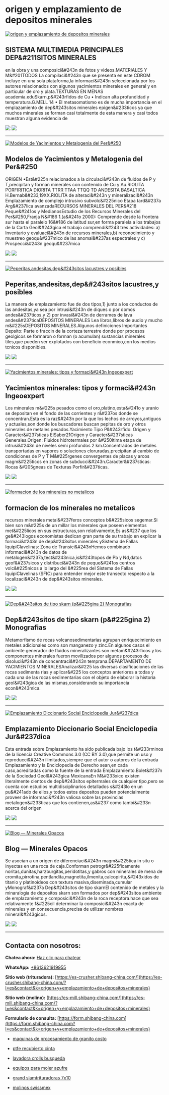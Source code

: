 # origen y emplazamiento de depositos minerales

<a href="https://swt.shibang-china.com/?l=es&img&k=origen+y+emplazamiento+de+depositos+minerales" target="_blank">![origen y emplazamiento de depositos minerales](http://static.shibang-china.com/all-800x300/117.jpg)</a>

## SISTEMA MULTIMEDIA PRINCIPALES DEP&#211SITOS MINERALES
en la obra y una composici&#243n de fotos y videos.MATERIALES Y M&#201TODOS La compilaci&#243n que se presenta en este CDROM incluye en una sola plataforma,la informaci&#243n seleccionada por los autores relacionados con algunos yacimientos minerales en general y en particular de oro y plata.TEXTURAS EN MENAS academia.eduSkarn,p&#243rfidos de Cu • Indican alta profundidad y temperatura.G.MELL 14 • El metasomatismo es de mucha importancia en el emplazamiento de dep&#243sitos minerales epigen&#233ticos ya que muchos minerales se forman casi totalmente de esta manera y casi todos muestran alguna evidencia de


<a href="https://whatsapp.shibangsoft.com/WhatsApp.php" target="_blank" title="WhatsApp">![](http://static.shibang-china.com/icon/whatsapp.png)</a> <a href="https://swt.shibang-china.com/?l=es&icon&k=origen+y+emplazamiento+de+depositos+minerales" target="_blank">![](http://static.shibang-china.com/icon/chat-es.png)</a>

---

<a href="https://swt.shibang-china.com/?l=es&img&k=origen+y+emplazamiento+de+depositos+minerales" target="_blank">![Modelos de Yacimientos y Metalogenia del Per&#250](http://static.shibang-china.com/all-800x300/649.jpg)</a>

## Modelos de Yacimientos y Metalogenia del Per&#250
ORIGEN •Est&#225n relacionados a la circulaci&#243n de fluidos de P y T,precipitan y forman minerales con contenido de Cu y Au.RIOLITA PORFIRITICA DIORITA TTRR TTAA TTQQ TD ANDESITA BASALTICA H.Bernab&#233,19XX.RIOLITA de alteraci&#243n y mineralizaci&#243n Emplazamiento de complejo intrusivo subvolc&#225nico Etapa tard&#237a Arg&#237lica avanzadaRECURSOS MINERALES DEL PER&#218 Peque&#241os y MedianosEstudio de los Recursos Minerales del Per&#250,Franja N&#186 1.(a&#241o 2000): Comprende desde la frontera sur hasta el paralelo 16&#186 de latitud sur,en forma paralela a los trabajos de la Carta Geol&#243gica el trabajo comprendi&#243 tres actividades: a) Inventario y evaluaci&#243n de recursos minerales,b) reconocimiento y muestreo geoqu&#237mico de las anomal&#237as espectrales y c) Prospecci&#243n geoqu&#237mica


<a href="https://whatsapp.shibangsoft.com/WhatsApp.php" target="_blank" title="WhatsApp">![](http://static.shibang-china.com/icon/whatsapp.png)</a> <a href="https://swt.shibang-china.com/?l=es&icon&k=origen+y+emplazamiento+de+depositos+minerales" target="_blank">![](http://static.shibang-china.com/icon/chat-es.png)</a>

---

<a href="https://swt.shibang-china.com/?l=es&img&k=origen+y+emplazamiento+de+depositos+minerales" target="_blank">![Peperitas,andesitas,dep&#243sitos lacustres,y posibles](http://static.shibang-china.com/all-800x300/581.jpg)</a>

## Peperitas,andesitas,dep&#243sitos lacustres,y posibles
La manera de emplazamiento fue de dos tipos,1) junto a los conductos de las andesitas,ya sea por intrusi&#243n de diques o por domos andes&#237ticos,y 2) por invasi&#243n de derrames de lava andes&#237ticaDEPOSITOS MINERALES Lea libros,libros de audio y mucho m&#225sDEPOSITOS MINERALES.Algunos definiciones Importantes Depsito: Parte o fraccin de la corteza terrestre donde por procesos geolgicos se formaron o forman (o acumulan) sustancias minerales tiles,que pueden ser explotados con beneficio econmico,con los medios tcnicos disponibles.


<a href="https://whatsapp.shibangsoft.com/WhatsApp.php" target="_blank" title="WhatsApp">![](http://static.shibang-china.com/icon/whatsapp.png)</a> <a href="https://swt.shibang-china.com/?l=es&icon&k=origen+y+emplazamiento+de+depositos+minerales" target="_blank">![](http://static.shibang-china.com/icon/chat-es.png)</a>

---

<a href="https://swt.shibang-china.com/?l=es&img&k=origen+y+emplazamiento+de+depositos+minerales" target="_blank">![Yacimientos minerales: tipos y formaci&#243n Ingeoexpert](http://static.shibang-china.com/all-800x300/161.jpg)</a>

## Yacimientos minerales: tipos y formaci&#243n Ingeoexpert
Los minerales m&#225s pesados como el oro,platino,esta&#241o y uranio se depositan en el fondo de las corrientes y r&#237os donde se concentran.Esta es la raz&#243n por la que los lechos de arroyos,antiguos y actuales,son donde los buscadores buscan pepitas de oro y otros minerales de metales pesados.Yacimiento Tipo P&#243rfido: Origen y Caracter&#237sticas ElSaber21Origen y Caracter&#237sticas Generales.Origen: Fluidos hidrotermales por &#250ltima etapa de intrusi&#243n de niveles semi profundos 2 km.Concentrados de metales transportadas en vapores o soluciones cloruradas,precipitan al cambio de condiciones de P y T M&#225rgenes convergentes de placas y arcos magm&#225ticos en zonas de subducci&#243n.Caracter&#237sticas: Rocas &#205gneas de Texturas Porfir&#237ticas.


<a href="https://whatsapp.shibangsoft.com/WhatsApp.php" target="_blank" title="WhatsApp">![](http://static.shibang-china.com/icon/whatsapp.png)</a> <a href="https://swt.shibang-china.com/?l=es&icon&k=origen+y+emplazamiento+de+depositos+minerales" target="_blank">![](http://static.shibang-china.com/icon/chat-es.png)</a>

---

<a href="https://swt.shibang-china.com/?l=es&img&k=origen+y+emplazamiento+de+depositos+minerales" target="_blank">![formacion de los minerales no metalicos](http://static.shibang-china.com/all-800x300/1179.jpg)</a>

## formacion de los minerales no metalicos
recursos minerales metal&#237feros conceptos b&#225sicos segemar.Si bien son m&#225s de un millar los minerales que poseen elementos met&#225licos en sus estructuras,son relativamente,Es as&#237 que los ge&#243logos economistas dedican gran parte de su trabajo en explicar la formaci&#243n de dep&#243sitos minerales ySistema de Fallas IquipiClavelinas: Zona de Transici&#243nHemos combinado informaci&#243n de datos de metalogen&#237a,tect&#243nica,is&#243topos de Pb y Nd,datos geof&#237sicos y distribuci&#243n de peque&#241os centros volc&#225nicos a lo largo del &#225rea del Sistema de Fallas IquipiClavelinas (SFIC) para entender mejor este transecto respecto a la localizaci&#243n de dep&#243sitos minerales.


<a href="https://whatsapp.shibangsoft.com/WhatsApp.php" target="_blank" title="WhatsApp">![](http://static.shibang-china.com/icon/whatsapp.png)</a> <a href="https://swt.shibang-china.com/?l=es&icon&k=origen+y+emplazamiento+de+depositos+minerales" target="_blank">![](http://static.shibang-china.com/icon/chat-es.png)</a>

---

<a href="https://swt.shibang-china.com/?l=es&img&k=origen+y+emplazamiento+de+depositos+minerales" target="_blank">![Dep&#243sitos de tipo skarn (p&#225gina 2) Monografias](http://static.shibang-china.com/all-800x300/687.jpg)</a>

## Dep&#243sitos de tipo skarn (p&#225gina 2) Monografias
Metamorfismo de rocas volcanosedimentarias agrupan enriquecimiento en metales adicionales como son manganezo y zinc.En algunos casos el ambiente generador de fluidos mineralizantes son metam&#243rficos y los componentes minerales fueron movilizados por algunos procesos de disoluci&#243n de concentraci&#243n temprana.DEPARTAMENTO DE YACIMIENTOS MINERALESAnalizar&#225 las diversas clasificaciones de las rocas sedimenta rias y aplicar&#225 los conceptos anteriores a todas y cada una de las rocas sedimentarias con el objeto de elaborar la historia geol&#243gica de las mismas,considerando su importancia econ&#243mica.


<a href="https://whatsapp.shibangsoft.com/WhatsApp.php" target="_blank" title="WhatsApp">![](http://static.shibang-china.com/icon/whatsapp.png)</a> <a href="https://swt.shibang-china.com/?l=es&icon&k=origen+y+emplazamiento+de+depositos+minerales" target="_blank">![](http://static.shibang-china.com/icon/chat-es.png)</a>

---

<a href="https://swt.shibang-china.com/?l=es&img&k=origen+y+emplazamiento+de+depositos+minerales" target="_blank">![Emplazamiento Diccionario Social Enciclopedia Jur&#237dica](http://static.shibang-china.com/all-800x300/1036.jpg)</a>

## Emplazamiento Diccionario Social Enciclopedia Jur&#237dica
Esta entrada sobre Emplazamiento ha sido publicada bajo los t&#233rminos de la licencia Creative Commons 3.0 (CC BY 3.0),que permite un uso y reproducci&#243n ilimitados,siempre que el autor o autores de la entrada Emplazamiento y la Enciclopedia de Derecho sean,en cada caso,acreditadas como la fuente de la entrada Emplazamiento.Bolet&#237n de la Sociedad Geol&#243gica MexicanaEn M&#233xico existen literalmente cientos de dep&#243sitos epitermales de cualquier tipo,pero se cuenta con estudios multidisciplinarios detallados s&#243lo en un pu&#241ado de ellos,y todos estos depositos pueden potencialmente proveer de informaci&#243n valiosa sobre las provincias metalogen&#233ticas que los contienen,as&#237 como tambi&#233n acerca del origen


<a href="https://whatsapp.shibangsoft.com/WhatsApp.php" target="_blank" title="WhatsApp">![](http://static.shibang-china.com/icon/whatsapp.png)</a> <a href="https://swt.shibang-china.com/?l=es&icon&k=origen+y+emplazamiento+de+depositos+minerales" target="_blank">![](http://static.shibang-china.com/icon/chat-es.png)</a>

---

<a href="https://swt.shibang-china.com/?l=es&img&k=origen+y+emplazamiento+de+depositos+minerales" target="_blank">![Blog — Minerales Opacos](http://static.shibang-china.com/all-800x300/636.jpg)</a>

## Blog — Minerales Opacos
Se asocian a un origen de diferenciaci&#243n magm&#225tica in situ o inyectas en una roca de caja.Conforman petrogr&#225ficamente noritas,dunitas,harzburgitas,peridotitas,y gabros con minerales de mena de cromita,pirrotina,pentlandita,magnetita,ilmenita,calcopirita,&#243xidos de titanio y platinoideos con textura masiva,diseminada,cumular yMonograf&#237a Dep&#243sitos de tipo skarnEl contenido de metales y la minaralogia de depositos skarn son formados por dep&#243sitos ambiente de emplazamiento y composici&#243n de la roca receptora.hace que sea relativamente f&#225cil determinar la composici&#243n exacta de minerales y en consecuencia,precisa de utilizar nombres mineral&#243gicos.


<a href="https://whatsapp.shibangsoft.com/WhatsApp.php" target="_blank" title="WhatsApp">![](http://static.shibang-china.com/icon/whatsapp.png)</a> <a href="https://swt.shibang-china.com/?l=es&icon&k=origen+y+emplazamiento+de+depositos+minerales" target="_blank">![](http://static.shibang-china.com/icon/chat-es.png)</a>

---
## Contacta con nosotros:

**Chatea ahora:** [Haz clic para chatear](https://swt.shibang-china.com?l=es&contact&k=origen+y+emplazamiento+de+depositos+minerales)

**WhatsApp:**  [+8613621919955](https://whatsapp.shibangsoft.com/WhatsApp.php)

**Sitio web (trituradora):** [https://es-crusher.shibang-china.com/](https://es-crusher.shibang-china.com/?l=es&contact&k=origen+y+emplazamiento+de+depositos+minerales)

**Sitio web (molino):** [https://es-mill.shibang-china.com/](https://es-mill.shibang-china.com/?l=es&contact&k=origen+y+emplazamiento+de+depositos+minerales)

**Formulario de consulta:** [https://form.shibang-china.com](https://form.shibang-china.com?l=es&contact&k=origen+y+emplazamiento+de+depositos+minerales)

* [maquinas de procesamiento de granito costo](../80/maquinas%20de%20procesamiento%20de%20granito%20costo.md)

* [ptfe recubierto cinta](../74/ptfe%20recubierto%20cinta.md)

* [lavadora crolls busqueda](../70/lavadora%20crolls%20busqueda.md)

* [equipos para moler azufre](../69/equipos%20para%20moler%20azufre.md)

* [grand slamtrituradoras 7x10](../77/grand%20slamtrituradoras%207x10.md)

* [molinos swissmex](../75/molinos%20swissmex.md)